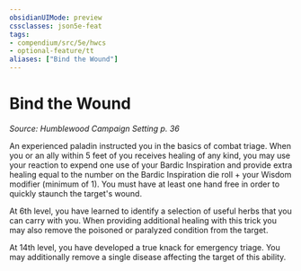 ```yaml
---
obsidianUIMode: preview
cssclasses: json5e-feat
tags:
- compendium/src/5e/hwcs
- optional-feature/tt
aliases: ["Bind the Wound"]
---
```

# Bind the Wound
*Source: Humblewood Campaign Setting p. 36*  

An experienced paladin instructed you in the basics of combat triage. When you or an ally within 5 feet of you receives healing of any kind, you may use your reaction to expend one use of your Bardic Inspiration and provide extra healing equal to the number on the Bardic Inspiration die roll + your Wisdom modifier (minimum of 1). You must have at least one hand free in order to quickly staunch the target's wound.

At 6th level, you have learned to identify a selection of useful herbs that you can carry with you. When providing additional healing with this trick you may also remove the poisoned or paralyzed condition from the target.

At 14th level, you have developed a true knack for emergency triage. You may additionally remove a single disease affecting the target of this ability.